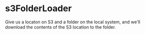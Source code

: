 # s3FolderLoader

Give us a locaton on S3 and a folder on the local system, and we'll download the contents of the S3 location to the folder.

